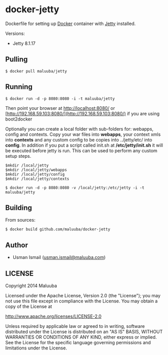 # docker-jetty

Dockerfile for setting up [Docker](https://github.com/dotcloud/docker) container with [Jetty](http://www.eclipse.org/jetty/) installed.

Versions:

* Jetty 8.1.17

## Pulling

    $ docker pull maluuba/jetty

## Running

    $ docker run -d -p 8080:8080 -i -t maluuba/jetty

Then point your browser at [http://localhost:8080/](http://localhost:8080/)
or [http://192.168.59.103:8080/](http://192.168.59.103:8080/) if you are using boot2docker

Optionally you can create a local folder with sub-folders for: webapps, config and contexts. Copy your war files into __webapps__, your context xmls into __contexts__ and any custom config to be copies into ../jetty/etc/ into __config__. In addition if you put a script called init.sh at __/etc/jetty/init.sh__ it will be executed before jetty is run. This can be used to perform any custom setup steps.   

    $mkdir /local/jetty
    $mkdir /local/jetty/webapps
    $mkdir /local/jetty/config
    $mkdir /local/jetty/contexts
    
    $ docker run -d -p 8080:8080 -v /local/jetty:/etc/jetty -i -t maluuba/jetty


    
## Building

From sources:

    $ docker build github.com/maluuba/docker-jetty
    
## Author

  * Usman Ismail (<usman.ismail@maluuba.com>)

## LICENSE

Copyright 2014 Maluuba

Licensed under the Apache License, Version 2.0 (the "License");
you may not use this file except in compliance with the License.
You may obtain a copy of the License at

  http://www.apache.org/licenses/LICENSE-2.0

Unless required by applicable law or agreed to in writing, software
distributed under the License is distributed on an "AS IS" BASIS,
WITHOUT WARRANTIES OR CONDITIONS OF ANY KIND, either express or implied.
See the License for the specific language governing permissions and
limitations under the License.    
